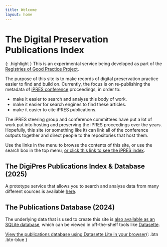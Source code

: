 ```yaml
---
title: Welcome
layout: home
---
```

# The Digital Preservation Publications Index

{: .highlight }
This is an experimental service being developed as part of the [Registries of Good Practice Project](https://github.com/digipres/registries-of-practice-project).

The purpose of this site is to make records of digital preservation practice easier to find and build on. Currently, the focus is on re-publishing the metadata of [iPRES conference](https://ipres-conference.org/) proceedings, in order to:

* make it easier to search and analyse this body of work.
* make it easier for search engines to find these articles.
* make it easier to cite iPRES publications.

The iPRES steering group and conference committees have put a lot of work put into hosting and preserving the iPRES proceedings over the years. Hopefully, this site (or something like it) can link all of the conference outputs together and direct people to the repositories that host them.

Use the links in the menu to browse the contents of this site, or use the search box in the top menu, [or click this link to see the iPRES index](./ipres/).

## The DigiPres Publications Index & Database (2025)

A prototype service that allows you to search and analyse data from many different sources is available [here](./awesome-index/).

## The Publications Database (2024)

The underlying data that is used to create this site is [also available as an SQLite database](https://github.com/digipres/digipres-practice-index/tree/main/releases), which can be viewed in off-the-shelf tools like [Datasette](https://datasette.io/).

[View the publications database using Datasette Lite in your browser](https://lite.datasette.io/?url=https%3A%2F%2Fraw.githubusercontent.com%2Fdigipres%2Fdigipres-practice-index%2Fmain%2Freleases%2Fpractice.db#/practice/publications?_search=&_filter_column=&_filter_op=exact&_filter_value=&_sort=year&_sort_by_desc=on&_facet=year&_facet=license&_facet=language&_facet=type&_facet_array=keywords&_facet_array=creators&_facet_array=institutions&_facet_size=8&_searchmode=raw){: .btn .btn-blue }

